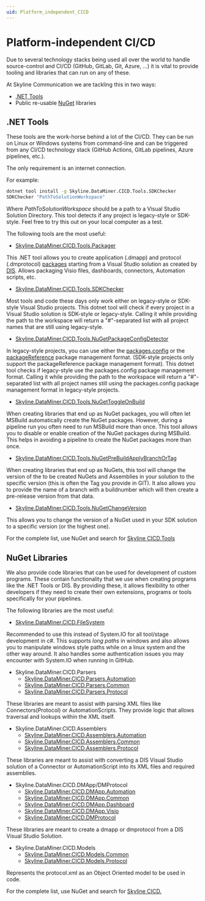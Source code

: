 ```yaml
---
uid: Platform_independent_CICD
---
```


# Platform-independent CI/CD

Due to several technology stacks being used all over the world to handle source-control and CI/CD (GitHub, GitLab, Git, Azure, ...) it is vital to provide tooling and libraries that can run on any of these.

At Skyline Communication we are tackling this in two ways:

- [.NET Tools](https://learn.microsoft.com/en-us/dotnet/core/tools/global-tools)
- Public re-usable [NuGet](https://www.nuget.org/) libraries

## .NET Tools

These tools are the work-horse behind a lot of the CI/CD. They can be run on Linux or Windows systems from command-line and can be triggered from any CI/CD technology stack (GitHub Actions, GitLab pipelines, Azure pipelines, etc.).

The only requirement is an internet connection.

For example:

```bat
dotnet tool install -g Skyline.DataMiner.CICD.Tools.SDKChecker
SDKChecker "PathToSolutionWorkspace"
```

Where *PathToSolutionWorkspace* should be a path to a Visual Studio Solution Directory. This tool detects if any project is legacy-style or SDK-style.
Feel free to try this out on your local computer as a test.

The following tools are the most useful:

- [Skyline.DataMiner.CICD.Tools.Packager](https://www.nuget.org/packages/Skyline.DataMiner.CICD.Tools.Packager#readme-body-tab)

This .NET tool allows you to create application (.dmapp) and protocol (.dmprotocol) [packages](xref:ApplicationPackages) starting from a Visual Studio solution as created by [DIS](xref:DIS).
Allows packaging Visio files, dashboards, connectors, Automation scripts, etc.

- [Skyline.DataMiner.CICD.Tools.SDKChecker](https://www.nuget.org/packages/Skyline.DataMiner.CICD.Tools.SDKChecker#readme-body-tab)

Most tools and code these days only work either on legacy-style or SDK-style Visual Studio projects. This dotnet tool will check if every project in a Visual Studio solution is SDK-style or legacy-style. Calling it while providing the path to the workspace will return a "#"-separated list with all project names that are still using legacy-style.

- [Skyline.DataMiner.CICD.Tools.NuGetPackageConfigDetector](https://www.nuget.org/packages/Skyline.DataMiner.CICD.Tools.NuGetPackageConfigDetector#readme-body-tab)

In legacy-style projects, you can use either the [packages.config](https://learn.microsoft.com/en-us/nuget/reference/packages-config) or the [packageReference](https://learn.microsoft.com/en-us/nuget/consume-packages/package-references-in-project-files) package management format.
(SDK-style projects only support the packageReference package management format). This dotnet tool checks if legacy-style use the packages.config package management format. Calling it while providing the path to the workspace will return a "#"-separated list with all project names still using the packages.config package management format in legacy-style projects.

- [Skyline.DataMiner.CICD.Tools.NuGetToggleOnBuild](https://www.nuget.org/packages/Skyline.DataMiner.CICD.Tools.NuGetToggleOnBuild#readme-body-tab)

When creating libraries that end up as NuGet packages, you will often let MSBuild automatically create the NuGet packages. However, during a pipeline run you often need to run MSBuild more than once. This tool allows you to disable or enable creation of the NuGet packages during MSBuild. This helps in avoiding a pipeline to create the NuGet packages more than once.

- [Skyline.DataMiner.CICD.Tools.NuGetPreBuildApplyBranchOrTag](https://www.nuget.org/packages/Skyline.DataMiner.CICD.Tools.NuGetPreBuildApplyBranchOrTag/1.0.1-1.0.0.X.20#readme-body-tab)

When creating libraries that end up as NuGets, this tool will change the version of the to be created NuGets and Assemblies in your solution to the specific version (this is often the Tag you provide in GIT). It also allows you to provide the name of a branch with a buildnumber which will then create a pre-release version from that data.

- [Skyline.DataMiner.CICD.Tools.NuGetChangeVersion](https://www.nuget.org/packages/Skyline.DataMiner.CICD.Tools.NuGetChangeVersion#readme-body-tab)

This allows you to change the version of a NuGet used in your SDK solution to a specific version (or the highest one).

For the complete list, use NuGet and search for [Skyline CICD.Tools](https://www.nuget.org/packages?q=Skyline+CICD.Tools&prerel=true&sortby=relevance)

## NuGet Libraries

We also provide code libraries that can be used for development of custom programs. These contain functionality that we use when creating programs like the .NET Tools or DIS.
By providing these, it allows flexibility to other developers if they need to create their own extensions, programs or tools specifically for your pipelines.

The following libraries are the most useful:

- [Skyline.DataMiner.CICD.FileSystem](https://www.nuget.org/packages/Skyline.DataMiner.CICD.FileSystem#readme-body-tab)

Recommended to use this instead of System.IO for all tool/stage development in c#. This supports *long paths* in windows and also allows you to manipulate windows style paths while on a linux system and the other way around. It also handles some authentication issues you may encounter with System.IO when running in GitHub.

- Skyline.DataMiner.CICD.Parsers
    - [Skyline.DataMiner.CICD.Parsers.Automation](https://www.nuget.org/packages/Skyline.DataMiner.CICD.Parsers.Automation#readme-body-tab)
    - [Skyline.DataMiner.CICD.Parsers.Common](https://www.nuget.org/packages/Skyline.DataMiner.CICD.Parsers.Common#readme-body-tab)
    - [Skyline.DataMiner.CICD.Parsers.Protocol](https://www.nuget.org/packages/Skyline.DataMiner.CICD.Parsers.Protocol#readme-body-tab)

These libraries are meant to assist with parsing XML files like Connectors(Protocol) or AutomationScripts. They provide logic that allows traversal and lookups within the XML itself.

- Skyline.DataMiner.CICD.Assemblers
    - [Skyline.DataMiner.CICD.Assemblers.Automation](https://www.nuget.org/packages/Skyline.DataMiner.CICD.Assemblers.Automation#readme-body-tab)
    - [Skyline.DataMiner.CICD.Assemblers.Common](https://www.nuget.org/packages/Skyline.DataMiner.CICD.Assemblers.Common#readme-body-tab)
    - [Skyline.DataMiner.CICD.Assemblers.Protocol](https://www.nuget.org/packages/Skyline.DataMiner.CICD.Assemblers.Protocol#readme-body-tab)

These libraries are meant to assist with converting a DIS Visual Studio solution of a Connector or AutomationScript into its XML files and required assemblies.

- Skyline.DataMiner.CICD.DMApp/DMProtocol
    - [Skyline.DataMiner.CICD.DMApp.Automation](https://www.nuget.org/packages/Skyline.DataMiner.CICD.DMApp.Automation)
    - [Skyline.DataMiner.CICD.DMApp.Common](https://www.nuget.org/packages/Skyline.DataMiner.CICD.DMApp.Common)
    - [Skyline.DataMiner.CICD.DMApp.Dashboard](https://www.nuget.org/packages/Skyline.DataMiner.CICD.DMApp.Dashboard)
    - [Skyline.DataMiner.CICD.DMApp.Visio](https://www.nuget.org/packages/Skyline.DataMiner.CICD.DMApp.Visio)
    - [Skyline.DataMiner.CICD.DMProtocol](https://www.nuget.org/packages/Skyline.DataMiner.CICD.DMProtocol)

These libraries are meant to create a dmapp or dmprotocol from a DIS Visual Studio Solution.


- Skyline.DataMiner.CICD.Models
    - [Skyline.DataMiner.CICD.Models.Common](https://www.nuget.org/packages/Skyline.DataMiner.CICD.Models.Common#readme-body-tab)
    - [Skyline.DataMiner.CICD.Models.Protocol](https://www.nuget.org/packages/Skyline.DataMiner.CICD.Models.Protocol#readme-body-tab)

Represents the protocol.xml as an Object Oriented model to be used in code.

For the complete list, use NuGet and search for [Skyline CICD.](https://www.nuget.org/packages?q=Skyline+CICD.&prerel=true&sortby=relevance)